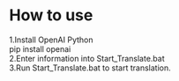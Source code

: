 # How to use
1.Install OpenAI Python<br>pip install openai
<br>2.Enter information into Start_Translate.bat
<br>3.Run Start_Translate.bat to start translation.
